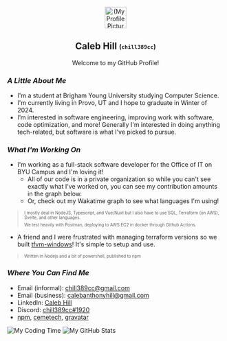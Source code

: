 <p align="center">
 <img width="50px" src="https://secure.gravatar.com/avatar/7087ef0468968fd76ab54243579fb6d4" align="center" alt="(My Profile Picture)" />
 <h2 align="center">Caleb Hill <sub><sup>(<code>chill389cc</code>)</sup></sub></h2>
 <p align="center">Welcome to my GitHub Profile!</p>
</p>

### *A Little About Me*
- I'm a student at Brigham Young University studying Computer Science.
- I'm currently living in Provo, UT and I hope to graduate in Winter of 2024.
- I’m interested in software engineering, improving work with software, code optimization, and more! Generally I'm interested in doing anything tech-related, but software is what I've picked to pursue.

### *What I'm Working On*
- I'm working as a full-stack software developer for the Office of IT on BYU Campus and I'm loving it!
  - All of our code is in a private organization so while you can't see exactly what I've worked on, you can see my contribution amounts in the graph below. 
  - Or, check out my Wakatime graph to see what languages I'm using!
> <sub><sup>I mostly deal in NodeJS, Typescript, and Vue/Nuxt but I also have to use SQL, Terraform (on AWS), Svelte, and other languages.</sup></sub>
> <sub></br></sub>
> <sub><sup>We test heavily with Postman, deploying to AWS EC2 in docker through Github Actions.</sup></sub>
- A friend and I were frustrated with managing terraform versions so we built [tfvm-windows](https://github.com/jsterner30/tfvm-windows)! It's simple to setup and use.
> <sub><sup>Written in Nodejs and a bit of powershell, published to npm</sup></sub>

### *Where You Can Find Me*
- Email (informal): <a href = "mailto: chill389cc@gmail.com">chill389cc@gmail.com</a>
- Email (business): <a href = "mailto: calebanthonyhill@gmail.com">calebanthonyhill@gmail.com</a>
- LinkedIn: [Caleb Hill](https://www.linkedin.com/in/calebanthonyhill/)
- Discord: [chill389cc#1920](https://discordapp.com/users/chill389cc#1920)
- [npm](https://www.npmjs.com/~chill389cc), [cemetech](https://www.cemetech.net/forum/profile.php?mode=viewprofile&u=11934), [gravatar](https://en.gravatar.com/calebahill7)

![My Coding Time](https://github-readme-stats.vercel.app/api/wakatime?username=chill389cc&theme=tokyonight&layout=compact)
![My GitHub Stats](https://github-readme-stats.vercel.app/api?username=chill389cc&count_private=true&hide=stars,prs,issues,contribs&theme=tokyonight)

<!---- <a href="https://github.com/chill389cc/chill389cc/blob/main/R%C3%A9sum%C3%A9.pdf">Resume</a>--->
<!---
chill389cc/chill389cc is a ✨ special ✨ repository because its `README.md` (this file) appears on your GitHub profile.
You can click the Preview link to take a look at your changes.
--->
<!--
Cool Vercell Visualizations that I could use one day when I write more public code:
Shows my (public) stats:
https://github-readme-stats.vercel.app/api?username=chill389cc

Shows which languages I like the most:
https://github-readme-stats.vercel.app/api/top-langs/?username=chill389cc

both of these don't show things from private orgs though so I'm basically toast


Ones I could use someday:
https://komarev.com/ghpvc/?username=3kh0&label=Profile Visitors&color=001eff&style=flat

  <img alt="" src="https://img.shields.io/badge/Uses-Firefox-red/?logo=firefoxbrowser&color=ff9500">
-->
